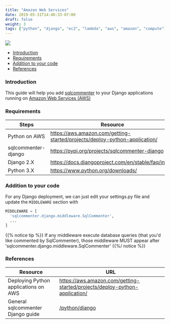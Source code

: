 ```yaml
---
title: "Amazon Web Services"
date: 2019-05-31T14:40:33-07:00
draft: false
weight: 3
tags: ["python", "django", "ec2", "lambda", "aws", "amazon", "compute"]
---
```


![](/images/aws-logo.png)

- [Introduction](#introduction)
- [Requirements](#requirements)
- [Addition to your code](#addition-to-your-code)
- [References](#references)


### Introduction

This guide will help you add [sqlcommenter](/introduction) to your Django applications running on [Amazon Web Services (AWS)](https://aws.amazon.com)

### Requirements

Steps|Resource
---|---
Python on AWS|https://aws.amazon.com/getting-started/projects/deploy-python-application/
sqlcommenter-django|https://pypi.org/projects/sqlcommenter-django
Django 2.X|https://docs.djangoproject.com/en/stable/faq/install
Python 3.X|https://www.python.org/downloads/

### Addition to your code

For any Django deployment, we can just edit your settings.py file and update the `MIDDLEWARE` section
with
```python
MIDDLEWARE = [
  'sqlcommenter.django.middleware.SqlCommenter',
  ...
]
```

{{% notice tip %}}
If any middleware execute database queries (that you'd like commented by SqlCommenter), those middleware MUST appear after
'sqlcommenter.django.middleware.SqlCommenter'
{{%/ notice %}}

### References

Resource|URL
---|---
Deploying Python applications on AWS|https://aws.amazon.com/getting-started/projects/deploy-python-application/
General sqlcommenter Django guide|[/python/django](/python/django)
